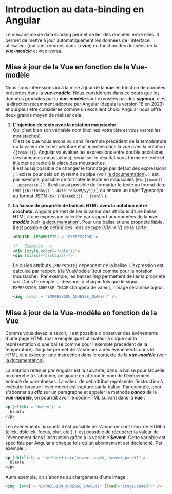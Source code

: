 # Introduction au data-binding en Angular

Le mécanisme de data-binding permet de lier des données entre elles. Il permet de mettre à jour automatiquement les données de l'interface utilisateur (qui sont rendues dans la ***vue***) en fonction des données de la ***vue-modèle*** et vice-versa.


## Mise à jour de la Vue en fonction de la Vue-modèle
Nous nous intéressons ici à la mise à jour de la ***vue*** en fonction de données présentes dans la ***vue-modèle***.
Nous considérons dans ce cours que les données produites par la ***vue-modèle*** sont exposées par des ***signaux***, c'est la direction récemment adoptée par Angular (depuis la version 16 en 2023) et qui peut être considérée comme un excellent choix. 
Angular nous offre deux grands moyen de réaliser cela :

1. **L'injection de texte avec la notation moustache.** <br/>
    Oui c'est bien son véritable nom (inclinez votre tête et vous verrez les moustaches). <br/>
    C'est ce que nous avons vu dans l'exemple précédent de la température où la valeur de la température était injectée dans la vue avec la notation `{{temp()}}`. Angular va évaluer les expressions entre double accolades (les fameuses moustaches), sérialiser le résultat sous forme de texte et injecter ce texte à la place des moustaches.<br/>
    Il est aussi possible de changer le formatage par défaut des expressions ; il existe pour cela un système de pipe (voir [la documentation](https://angular.io/guide/pipes)). Il est, par exemple, possible de formater le texte en majuscules (ex: `{{name() | uppercase }}`. Il est aussi possible de formatter le texte au format date (ex: `{{birthday() | date:"dd/MM/yy"}}` ) ou encore un objet Typescript au format JSON (ex: `{{dataObj() | json}}` ). 

2. **La liaison de propriété de balises HTML avec la notation entre crochets.**
    Angular permet de lier la valeur des attributs d'une balise HTML à une expression calculée par rapport aux données de la ***vue-modèle*** (voir [la documentation](https://angular.io/guide/property-binding)). 
    Pour une balise et une propriété liable, il est possible de définir des liens de type (VM → V) de la sorte :

    ```html
    <BALISE  [PROPRIETE] = "EXPRESSION" >
    
    <!-- Exemples -->
    <div [style.color]="color()">
    <div [class]="cssClass()">
    ```

    Le ou les attributs `[PROPRIETE]` dépendent de la balise. L’expression est calculée par rapport à la VueModèle (tout comme pour la notation moustache). Par exemple, les balises *img* permettent de lier la propriété *src*. Dans l'exemple ci-dessous, à chaque fois que le signal `EXPRESSION_ADRESSE_IMAGE` changera de valeur, l'image sera mise à jour.

    ```html
    <img  [src] = "EXPRESSION_ADRESSE_IMAGE()" />
    ```


## Mise à jour de la Vue-modèle en fonction de la Vue
Comme vous devez le savoir, il est possible d'observer des événements d'une page HTML (par exemple que l'utilisateur à cliqué sur la représentation d'une balise comme pour l'exemple précédent de la température). Angular permet de s'abonner à des événements dans le HTML et à exécuter une instruction dans le contexte de la ***vue-modèle*** (voir [la documentation](https://angular.io/guide/event-binding)).

La notation retenue par Angular est la suivante, dans la balise pour laquelle on cherche à s'abonner, on ajoute en attribut le nom de l'événement entouré de parenthèses. La valeur de cet attribut représente l'instruction à exécuter lorsque l'événement est capturé par la balise.
Par exemple, pour s'abonner au ***clic*** sur un paragraphe et appeler la méthode ***banco*** de la ***vue-modèle***, on pourrait avoir le code HTML suivant dans la ***vue*** :

```html
<p (click) = "banco()" >
  blabla
</p>
```

Les événements auxquels il est possible de s'abonner sont ceux de HTML5 (click, dblclick, focus, blur, etc.), il est possible de récupérer la valeur de l'événement dans l'instruction grâce à la variable **$event**. Cette variable est spécifiée par Angular à chaque fois qu'un abonnement est déclenché. Par exemple :

```html
<p (dblclick) = "setCoordinate($event.pageX, $event.pageY)" >
  blabla
</p>
```

Autre exemple, on s'abonne au chargement d'une image :
    
```html
<img  [src] = "EXPRESSION_ADRESSE_IMAGE()" (load)="imageLoaded()" />
```
